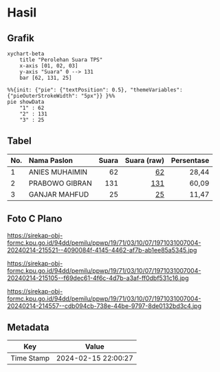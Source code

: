 # Hasil

## Grafik

```mermaid
xychart-beta
    title "Perolehan Suara TPS"
    x-axis [01, 02, 03]
    y-axis "Suara" 0 --> 131
    bar [62, 131, 25]
```

```mermaid
%%{init: {"pie": {"textPosition": 0.5}, "themeVariables": {"pieOuterStrokeWidth": "5px"}} }%%
pie showData
    "1" : 62
    "2" : 131
    "3" : 25
```

## Tabel

| No. | Nama Paslon    | Suara | Suara (raw) | Persentase |
|:--- |:-------------- | -----:| -----------:| ----------:|
| 1   | ANIES MUHAIMIN | 62    | [62][p-1]   | 28,44      |
| 2   | PRABOWO GIBRAN | 131   | [131][p-2]  | 60,09      |
| 3   | GANJAR MAHFUD  | 25    | [25][p-3]   | 11,47      |


[p-1]: https://github.com/gigit-pemilu/pemilu-2024-19-kepulauan-bangka-belitung/blob/main/pilpres/hitung-suara/sub/19-kepulauan-bangka-belitung/sub/71-kota-pangkal-pinang/sub/03-pangkal-balam/sub/1007-ampui/sub/004-tps/sub/paslon-1.txt
[p-2]: https://github.com/gigit-pemilu/pemilu-2024-19-kepulauan-bangka-belitung/blob/main/pilpres/hitung-suara/sub/19-kepulauan-bangka-belitung/sub/71-kota-pangkal-pinang/sub/03-pangkal-balam/sub/1007-ampui/sub/004-tps/sub/paslon-2.txt
[p-3]: https://github.com/gigit-pemilu/pemilu-2024-19-kepulauan-bangka-belitung/blob/main/pilpres/hitung-suara/sub/19-kepulauan-bangka-belitung/sub/71-kota-pangkal-pinang/sub/03-pangkal-balam/sub/1007-ampui/sub/004-tps/sub/paslon-3.txt

## Foto C Plano

https://sirekap-obj-formc.kpu.go.id/94dd/pemilu/ppwp/19/71/03/10/07/1971031007004-20240214-215521--4090084f-4145-4462-af7b-ab1ee85a5345.jpg

https://sirekap-obj-formc.kpu.go.id/94dd/pemilu/ppwp/19/71/03/10/07/1971031007004-20240214-215105--f69dec61-4f6c-4d7b-a3af-ff0dbf531c16.jpg

https://sirekap-obj-formc.kpu.go.id/94dd/pemilu/ppwp/19/71/03/10/07/1971031007004-20240214-214557--cdb094cb-738e-44be-9797-8de0132bd3c4.jpg


## Metadata

| Key        | Value               |
| ---------- | ------------------- |
| Time Stamp | 2024-02-15 22:00:27 |



